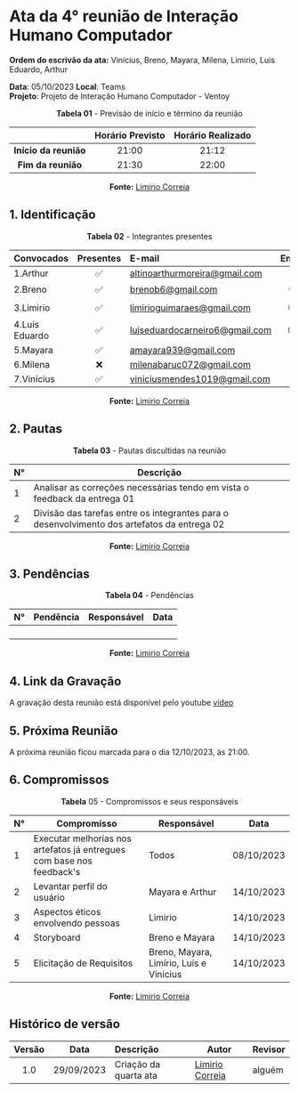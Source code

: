 # Ata da  4° reunião de Interação Humano Computador

**Ordem do escrivão da ata:** Vinícius, Breno, Mayara, Milena, Limirio, Luis Eduardo,
Arthur

**Data**:   05/10/2023 **Local**: Teams <br>
**Projeto**: Projeto de Interação Humano Computador - Ventoy <br>

<center>

**Tabela 01** - Previsão de início e término da reunião

|   | Horário Previsto | Horário Realizado |
|:-:| :-: | :-: |
|**Início da reunião**| 21:00 | 21:12 |
|**Fim da reunião**| 21:30 | 22:00 |

**Fonte:** [Limirio Correia](https://github.com/LimirioGuimaraes)

</center>


## 1. Identificação

<center>

**Tabela 02** - Integrantes presentes

| Convocados    | Presentes         | E-mail                        | Emoji |
| ---           | :---:             | :--                           | :---: |
| 1.Arthur      |:white_check_mark: |altinoarthurmoreira@gmail.com  |:space_invader:|
| 2.Breno       |:white_check_mark: |brenob6@gmail.com              |:coffee:       |
| 3.Limirio     |:white_check_mark: |limirioguimaraes@gmail.com     |:thumbsup:     |
| 4.Luis Eduardo|:white_check_mark: |luiseduardocarneiro6@gmail.com |:sunglasses:   |
| 5.Mayara      |:white_check_mark: |amayara939@gmail.com           |:fist:         |
| 6.Milena      |:x:                |milenabaruc072@gmail.com       |:fairy:        |
| 7.Vinícius    |:white_check_mark: |viniciusmendes1019@gmail.com   |:cold_face:    |

**Fonte:** [Limirio Correia](https://github.com/LimirioGuimaraes)

</center>

## 2. Pautas

<center>
  
**Tabela 03** - Pautas discultidas na reunião

| **N°** | **Descrição**|
|---|-----------------|
| 1 | Analisar as correções necessárias tendo em vista o feedback da entrega 01 |
| 2 | Divisão das tarefas entre os integrantes para o desenvolvimento dos artefatos da entrega 02 |

**Fonte:** [Limirio Correia](https://github.com/LimirioGuimaraes)


</center>

## 3. Pendências

<center>

**Tabela 04** - Pendências

| **N°** | **Pendência** | **Responsável** | **Data** |
|--------|---------------|-----------------|----------|
|        |               |                 |          |
|        |               |                 |          |
|        |               |                 |          |
|        |               |                 |          |

**Fonte:** [Limirio Correia](https://github.com/LimirioGuimaraes)

</center>

## 4. Link da Gravação
A gravação desta reunião está disponível pelo youtube [vídeo]()

## 5. Próxima Reunião

A próxima reunião ficou marcada para o dia 12/10/2023, às 21:00.

## 6. Compromissos

<center>

**Tabela** 05 - Compromissos e seus responsáveis

|**N°** | **Compromisso**                               | **Responsável**   | **Data**  |
|------ |-------------------------------------          |------------------ |-----------|
| 1     | Executar melhorias nos artefatos já entregues com base nos feedback's                          | Todos             | 08/10/2023|
| 2     | Levantar perfil do usuário                                                                     | Mayara e Arthur   | 14/10/2023|
| 3     | Aspectos éticos envolvendo pessoas                                                             | Limirio           | 14/10/2023|
| 4     | Storyboard                                                                                     | Breno e Mayara    | 14/10/2023|
| 5     | Elicitação de Requisitos                                                                       | Breno, Mayara, Limírio, Luís e Vinicius| 14/10/2023|

**Fonte:** [Limirio Correia](https://github.com/LimirioGuimaraes)

</center>

## Histórico de versão

| Versão | Data      | Descrição | Autor | Revisor |
| :-:    | :-----:   | :------   | ----  | ------- |
| 1.0    |29/09/2023 | Criação da quarta ata |[Limirio Correia](https://github.com/LimirioGuimaraes)|alguém |
